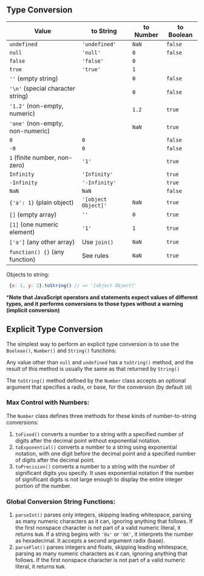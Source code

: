 ## Type Conversion

| Value                            | to String     | to Number | to Boolean |
|----------------------------------|---------------|-----------|------------|
| `undefined`                      | `'undefined'` | `NaN`     | `false`    |
| `null`                           | `'null'`      | `0`       | `false`    |
| `false`                          | `'false'`     | `0`       |            |
| `true`                           | `'true'`      | `1`       |            |
| `''` (empty string)              |               | `0`       | `false`    |
| `'\n'` (special character string) |              | `0`       | `false`    |
| `'1.2'` (non-empty, numeric)     |               | `1.2`     | `true`     |
| `'one'` (non-empty, non-numeric) |               | `NaN`     | `true`     |
| `0`                              | `0`           |           | `false`    |
| `-0`                             | `0`           |           | `false`    |
| `1` (finite number, non-zero)    | `'1'`         |           | `true`     |
| `Infinity`                       | `'Infinity'`  |           | `true`     |
| `-Infinity`                      | `'-Infinity'` |           | `true`     |
| `NaN`                            | `NaN`         |           | `false`    |
| `{'a': 1}` (plain object)        | `'[object Object]'`    | `NaN` | `true`     |
| `[]` (empty array)               | `''`          | `0`       | `true`     |
| `[1]` (one numeric element)      | `'1'`         | `1`       | `true`     |
| `['a']` (any other array)        | Use `join()`  | `NaN`     | `true`     |
| `function() {}` (any function)   | See rules     | `NaN`     | `true`     |

Objects to string:
```js
 {x: 1, y: 2}.toString() // => '[object Object]'
```

***Note that JavaScript operators and statements expect values of different types, and it performs conversions to those types without a warning (implicit conversion)**

## Explicit Type Conversion

The simplest way to perform an explicit type conversion is to use the `Boolean()`, `Number()` and `String()` functions:

Any value other than `null` and `undefined` has a `toString()` method, and the result of this method is usually the same as that returned by `String()`

The `toString()` method defined by the `Number` class accepts an optional argument that specifies a radix, or base, for the conversion (by default `10`)

### Max Control with Numbers:

The `Number` class defines three methods for these kinds of number-to-string conversions:

1. `toFixed()` converts a number to a string with a specified number of digits after the decimal point without exponential notation.
2. `toExponential()` converts a number to a string using exponential notation, with one digit before the decimal point and a specified number of digits after the decimal point.
3. `toPrecision()` converts a number to a string with the number of significant digits you specify. It uses exponential notation if the number of significant digits is not large enough to display the entire integer portion of the number.

### Global Conversion String Functions:

1. `parseInt()` parses only integers, skipping leading whitespace, parsing as many numeric characters as it can, ignoring anything that follows. If the first nonspace character is not part of a valid numeric literal, it returns `NaN`. If a string begins with `'0x'` or `'0X'`, it interprets the number as hexadecimal. It accepts a second argument radix (base).
2. `parseFlat()` parses integers and floats, skipping leading whitespace, parsing as many numeric characters as it can, ignoring anything that follows. If the first nonspace character is not part of a valid numeric literal, it returns `NaN`.
